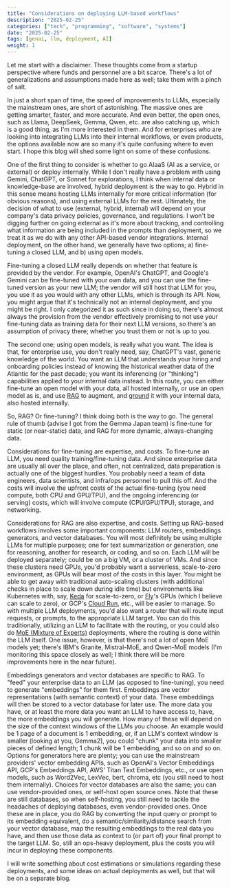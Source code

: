 ```yaml
---
title: "Considerations on deploying LLM-based workflows"
description: "2025-02-25"
categories: ["tech", "programming", "software", "systems"]
date: "2025-02-25"
tags: [genai, llm, deployment, AI]
weight: 1
---
```


Let me start with a disclaimer. These thoughts come from a startup perspective where funds and personnel are a bit scarce. There's a lot of generalizations and assumptions made here as well; take them with a pinch of salt.

In just a short span of time, the speed of improvements to LLMs, especially the mainstream ones, are short of astonishing. The massive ones are getting smarter, faster, and more accurate. And even better, the open ones, such as Llama, DeepSeek, Gemma, Qwen, etc. are also catching up, which is a good thing, as I'm more interested in them. And for enterprises who are looking into integrating LLMs into their internal workflows, or even products, the options available now are so many it's quite confusing where to even start. I hope this blog will shed some light on some of these confusions.

One of the first thing to consider is whether to go AIaaS (AI as a service, or external) or deploy internally. While I don't really have a problem with using Gemini, ChatGPT, or Sonnet for explorations, I think when internal data or knowledge-base are involved, hybrid deployment is the way to go. Hybrid in this sense means hosting LLMs internally for more critical information (for obvious reasons), and using external LLMs for the rest. Ultimately, the decision of what to use (external, hybrid, internal) will depend on your company's data privacy policies, governance, and regulations. I won't be digging further on going external as it's more about tracking, and controlling what information are being included in the prompts than deployment, so we treat it as we do with any other API-based vendor integrations. Internal deployment, on the other hand, we generally have two options; a) fine-tuning a closed LLM, and b) using open models.

Fine-tuning a closed LLM really depends on whether that feature is provided by the vendor. For example, OpenAI's ChatGPT, and Google's Gemini can be fine-tuned with your own data, and you can use the fine-tuned version as your new LLM; the vendor will still host that LLM for you, you use it as you would with any other LLMs, which is through its API. Now, you might argue that it's technically not an internal deployment, and you might be right. I only categorized it as such since in doing so, there's almost always the provision from the vendor effectively promising to not use your fine-tuning data as training data for their next LLM versions, so there's an assumption of privacy there; whether you trust them or not is up to you.

The second one; using open models, is really what you want. The idea is that, for enterprise use, you don't really need, say, ChatGPT's vast, generic knowledge of the world. You want an LLM that understands your hiring and onboarding policies instead of knowing the historical weather data of the Atlantic for the past decade; you want its inferencing (or "thinking") capabilities applied to your internal data instead. In this route, you can either fine-tune an open model with your data, all hosted internally, or use an open model as is, and use [RAG](https://aws.amazon.com/what-is/retrieval-augmented-generation/) to augment, and [ground](https://techcommunity.microsoft.com/blog/azuredevcommunityblog/why-and-how-to-ground-a-large-language-models-using-your-data-rag/4152064) it with your internal data, also hosted internally.

So, RAG? Or fine-tuning? I think doing both is the way to go. The general rule of thumb (advise I got from the Gemma Japan team) is fine-tune for static (or near-static) data, and RAG for more dynamic, always-changing data.

Considerations for fine-tuning are expertise, and costs. To fine-tune an LLM, you need quality training/fine-tuning data. And since enterprise data are usually all over the place, and often, not centralized, data preparation is actually one of the biggest hurdles. You probably need a team of data engineers, data scientists, and infra/ops personnel to pull this off. And the costs will involve the upfront costs of the actual fine-tuning (you need compute, both CPU and GPU/TPU), and the ongoing inferencing (or serving) costs, which will involve compute (CPU/GPU/TPU), storage, and networking.

Considerations for RAG are also expertise, and costs. Setting up RAG-based workflows involves some important components: LLM routers, embeddings generators, and vector databases. You will most definitely be using multiple LLMs for multiple purposes; one for text summarization or generation, one for reasoning, another for research, or coding, and so on. Each LLM will be deployed separately; could be on a big VM, or a cluster of VMs. And since these clusters need GPUs, you'd probably want a serverless, scale-to-zero environment, as GPUs will bear most of the costs in this layer. You might be able to get away with traditional auto-scaling clusters (with additional checks in place to scale down during idle time) but environments like Kubernetes with, say, [Keda](https://keda.sh/) for scale-to-zero, or [Fly](https://fly.io/)'s GPUs (which I believe can scale to zero), or GCP's [Cloud Run](https://cloud.google.com/blog/products/application-development/run-your-ai-inference-applications-on-cloud-run-with-nvidia-gpus), etc., will be easier to manage. So with multiple LLM deployments, you'd also want a router that will route input requests, or prompts, to the appropriate LLM target. You can do this traditionally, utilizing an LLM to facilitate with the routing, or you could also do [MoE (Mixture of Experts)](https://developer.nvidia.com/blog/applying-mixture-of-experts-in-llm-architectures/) deployments, where the routing is done within the LLM itself. One issue, however, is that there's not a lot of open MoE models yet; there's IBM's Granite, Mistral-MoE, and Qwen-MoE models (I'm monitoring this space closely as well; I think there will be more improvements here in the near future).

Embeddings generators and vector databases are specific to RAG. To "feed" your enterprise data to an LLM (as opposed to fine-tuning), you need to generate "embeddings" for them first. Embeddings are vector representations (with semantic context) of your data. These embeddings will then be stored to a vector database for later use. The more data you have, or at least the more data you want an LLM to have access to, have, the more embeddings you will generate. How many of these will depend on the size of the context windows of the LLMs you choose. An example would be 1 page of a document is 1 embedding, or, if an LLM's context window is smaller (looking at you, Gemma2), you could "chunk" your data into smaller pieces of defined length; 1 chunk will be 1 embedding, and so on and so on. Options for generators here are plenty; you can use the mainstream providers' vector embedding APIs, such as OpenAI's Vector Embeddings API, GCP's Embeddings API, AWS' Titan Text Embeddings, etc., or use open models, such as Word2Vec, LexVec, bert, chroma, etc (you still need to host them internally). Choices for vector databases are also the same; you can use vendor-provided ones, or self-host open source ones. Note that these are still databases, so when self-hosting, you still need to tackle the headaches of deploying databases, even vendor-provided ones. Once these are in place, you do RAG by converting the input query or prompt to its embedding equivalent, do a semantic/similarity/distance search from your vector database, map the resulting embeddings to the real data you have, and then use those data as context to (or part of) your final prompt to the target LLM. So, still an ops-heavy deployment, plus the costs you will incur in deploying these components.

I will write something about cost estimations or simulations regarding these deployments, and some ideas on actual deployments as well, but that will be on a separate blog.

<br>
